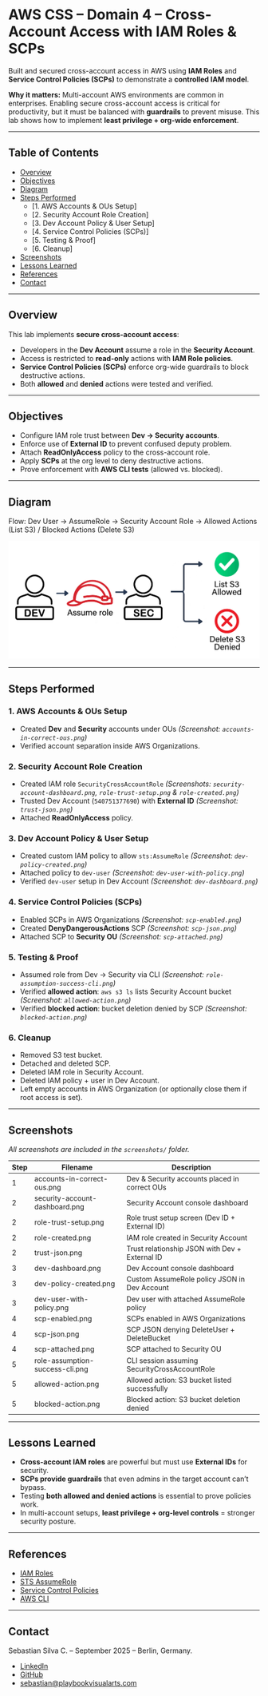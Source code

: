 # AWS CSS – Domain 4 – Cross-Account Access with IAM Roles & SCPs  

Built and secured cross-account access in AWS using **IAM Roles** and **Service Control Policies (SCPs)** to demonstrate a **controlled IAM model**.  

**Why it matters:** Multi-account AWS environments are common in enterprises. Enabling secure cross-account access is critical for productivity, but it must be balanced with **guardrails** to prevent misuse. This lab shows how to implement **least privilege + org-wide enforcement**.  

---

## Table of Contents

- [Overview](#overview)  
- [Objectives](#objectives)  
- [Diagram](#diagram)  
- [Steps Performed](#steps-performed)  
  - [1. AWS Accounts & OUs Setup]  
  - [2. Security Account Role Creation]  
  - [3. Dev Account Policy & User Setup]  
  - [4. Service Control Policies (SCPs)]  
  - [5. Testing & Proof]  
  - [6. Cleanup]  
- [Screenshots](#screenshots)  
- [Lessons Learned](#lessons-learned)  
- [References](#references)   
- [Contact](#contact)  

---

## Overview

This lab implements **secure cross-account access**:  

- Developers in the **Dev Account** assume a role in the **Security Account**.  
- Access is restricted to **read-only** actions with **IAM Role policies**.  
- **Service Control Policies (SCPs)** enforce org-wide guardrails to block destructive actions.  
- Both **allowed** and **denied** actions were tested and verified.  

---

## Objectives

- Configure IAM role trust between **Dev → Security accounts**.  
- Enforce use of **External ID** to prevent confused deputy problem.  
- Attach **ReadOnlyAccess** policy to the cross-account role.  
- Apply **SCPs** at the org level to deny destructive actions.  
- Prove enforcement with **AWS CLI tests** (allowed vs. blocked).  

---

## Diagram

Flow: Dev User → AssumeRole → Security Account Role → Allowed Actions (List S3) / Blocked Actions (Delete S3)  

![Domain 4 Architecture](diagram.png)  

---

## Steps Performed

### 1. AWS Accounts & OUs Setup
   - Created **Dev** and **Security** accounts under OUs *(Screenshot: `accounts-in-correct-ous.png`)*  
   - Verified account separation inside AWS Organizations.  

### 2. Security Account Role Creation
   - Created IAM role `SecurityCrossAccountRole` *(Screenshots: `security-account-dashboard.png`, `role-trust-setup.png` & `role-created.png`)*  
   - Trusted Dev Account (`540751377690`) with **External ID** *(Screenshot: `trust-json.png`)*  
   - Attached **ReadOnlyAccess** policy.  

### 3. Dev Account Policy & User Setup
   - Created custom IAM policy to allow `sts:AssumeRole` *(Screenshot: `dev-policy-created.png`)*  
   - Attached policy to `dev-user` *(Screenshot: `dev-user-with-policy.png`)*  
   - Verified `dev-user` setup in Dev Account *(Screenshot: `dev-dashboard.png`)*  

### 4. Service Control Policies (SCPs)
   - Enabled SCPs in AWS Organizations *(Screenshot: `scp-enabled.png`)*  
   - Created **DenyDangerousActions** SCP *(Screenshot: `scp-json.png`)*  
   - Attached SCP to **Security OU** *(Screenshot: `scp-attached.png`)*  

### 5. Testing & Proof
   - Assumed role from Dev → Security via CLI *(Screenshot: `role-assumption-success-cli.png`)*  
   - Verified **allowed action**: `aws s3 ls` lists Security Account bucket *(Screenshot: `allowed-action.png`)*  
   - Verified **blocked action**: bucket deletion denied by SCP *(Screenshot: `blocked-action.png`)*  

### 6. Cleanup
   - Removed S3 test bucket.  
   - Detached and deleted SCP.  
   - Deleted IAM role in Security Account.  
   - Deleted IAM policy + user in Dev Account.  
   - Left empty accounts in AWS Organization (or optionally close them if root access is set).  

---

## Screenshots

*All screenshots are included in the `screenshots/` folder.*  

| Step | Filename                        | Description                                        |
| ---- | ------------------------------- | -------------------------------------------------- |
| 1    | accounts-in-correct-ous.png     | Dev & Security accounts placed in correct OUs      |
| 2    | security-account-dashboard.png  | Security Account console dashboard                 |
| 2    | role-trust-setup.png            | Role trust setup screen (Dev ID + External ID)     |
| 2    | role-created.png                 | IAM role created in Security Account               |
| 2    | trust-json.png                  | Trust relationship JSON with Dev + External ID     |
| 3    | dev-dashboard.png               | Dev Account console dashboard                      |
| 3    | dev-policy-created.png          | Custom AssumeRole policy JSON in Dev Account       |
| 3    | dev-user-with-policy.png        | Dev user with attached AssumeRole policy           |
| 4    | scp-enabled.png                 | SCPs enabled in AWS Organizations                  |
| 4    | scp-json.png                    | SCP JSON denying DeleteUser + DeleteBucket         |
| 4    | scp-attached.png                | SCP attached to Security OU                        |
| 5    | role-assumption-success-cli.png | CLI session assuming SecurityCrossAccountRole      |
| 5    | allowed-action.png              | Allowed action: S3 bucket listed successfully      |
| 5    | blocked-action.png              | Blocked action: S3 bucket deletion denied          |

---

## Lessons Learned

- **Cross-account IAM roles** are powerful but must use **External IDs** for security.  
- **SCPs provide guardrails** that even admins in the target account can’t bypass.  
- Testing **both allowed and denied actions** is essential to prove policies work.  
- In multi-account setups, **least privilege + org-level controls** = stronger security posture.  

---

## References

- [IAM Roles](https://docs.aws.amazon.com/IAM/latest/UserGuide/id_roles.html)  
- [STS AssumeRole](https://docs.aws.amazon.com/STS/latest/APIReference/API_AssumeRole.html)  
- [Service Control Policies](https://docs.aws.amazon.com/organizations/latest/userguide/orgs_manage_policies_scps.html)  
- [AWS CLI](https://docs.aws.amazon.com/cli/latest/userguide/cli-chap-welcome.html)  

---

## Contact

Sebastian Silva C. – September 2025 – Berlin, Germany.  
- [LinkedIn](https://www.linkedin.com/in/sebastiansilc/)  
- [GitHub](https://github.com/AWS-CSS-Portfolio)  
- [sebastian@playbookvisualarts.com](mailto:sebastian@playbookvisualarts.com)  
